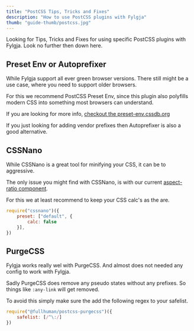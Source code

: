 ```yaml
---
title: "PostCSS Tips, Tricks and Fixes"
description: "How to use PostCSS plugins with Fylgja"
thumb: "guide-thumb/postcss.jpg"
---
```


Looking for Tips, Tricks and Fixes for using specific PostCSS plugins with Fylgja.
Look no further then down here.

## Preset Env or Autoprefixer

While Fylgja support all ever green browser versions.
There still might be a use case, where you need to support older browsers.

For this we recommend PostCSS Preset Env,
since this plugin also polyfills modern CSS into something most browsers can understand.

If you are looking for more info, [checkout the preset-env.cssdb.org](https://preset-env.cssdb.org/)

If you just looking for adding vendor prefixes then Autoprefixer is also a good alternative.

## CSSNano

While CSSNano is a great tool for minifying your CSS,
it can be to aggressive.

The only issue you might find with CSSNano, is with our current [aspect-ratio component](/components/aspect-ratio/#postcss-calc-and-cssnano-issue).

For this we at least recommend to keep your CSS calc's as the are.

```js
require("cssnano")({
    preset: ["default", {
        calc: false
    }],
})
```

## PurgeCSS

Fylgja works really wel with PurgeCSS.
And almost does not needed any config to work with Fylgja.

Sadly PurgeCSS does remove any pseudo states without any prefixes.
So things like `:any-link` will get removed.

To avoid this simply make sure the add the following regex to your safelist.

```js
require("@fullhuman/postcss-purgecss")({
    safelist: [/^\:/]
})
```
